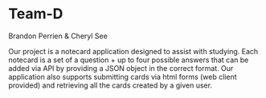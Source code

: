 # Team-D
Brandon Perrien &amp; Cheryl See

Our project is a notecard application designed to assist with studying.  Each notecard is a set of a question + up to four possible answers that can be added via API
by providing a JSON object in the correct format.  Our application also supports submitting cards via html forms (web client provided) and retrieving all the cards
created by a given user.